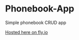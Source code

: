 # Phonebook-App
Simple phonebook CRUD app

[Hosted here on fly.io](https://rough-pine-3118.fly.dev)
